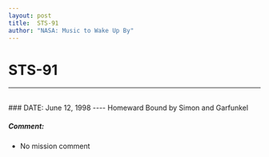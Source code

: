 ```yaml
---
layout: post
title:  STS-91
author: "NASA: Music to Wake Up By"
---
```


# STS-91
----
<br/>
### DATE: June 12, 1998
----
Homeward Bound by Simon and Garfunkel

##### Comment:
* No mission comment
